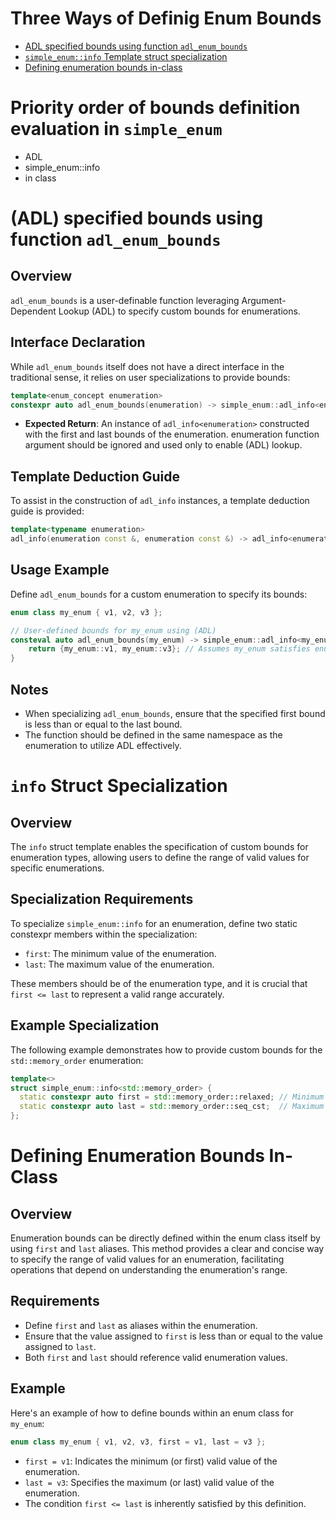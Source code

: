 #  Three Ways of Definig Enum Bounds

- [ADL specified bounds using function `adl_enum_bounds`](#adl-specified-bounds-using-function-adl_enum_bounds)
- [`simple_enum::info` Template struct specialization](#info-struct-specialization)
- [Defining enumeration bounds in-class](#defining-enumeration-bounds-in-class)

# Priority order of bounds definition evaluation in `simple_enum`

- ADL
- simple_enum::info
- in class

# (ADL) specified bounds using function `adl_enum_bounds`

## Overview

`adl_enum_bounds` is a user-definable function leveraging Argument-Dependent Lookup (ADL) to specify custom bounds for enumerations.

## Interface Declaration

While `adl_enum_bounds` itself does not have a direct interface in the traditional sense, it relies on user specializations to provide bounds:

```cpp
template<enum_concept enumeration>
constexpr auto adl_enum_bounds(enumeration) -> simple_enum::adl_info<enumeration>;
```

- **Expected Return**: An instance of `adl_info<enumeration>` constructed with the first and last bounds of the enumeration. enumeration function argument should be ignored and used only to enable (ADL) lookup.

## Template Deduction Guide

To assist in the construction of `adl_info` instances, a template deduction guide is provided:

```cpp
template<typename enumeration>
adl_info(enumeration const &, enumeration const &) -> adl_info<enumeration>;
```

## Usage Example

Define `adl_enum_bounds` for a custom enumeration to specify its bounds:

```cpp
enum class my_enum { v1, v2, v3 };

// User-defined bounds for my_enum using (ADL)
consteval auto adl_enum_bounds(my_enum) -> simple_enum::adl_info<my_enum> {
    return {my_enum::v1, my_enum::v3}; // Assumes my_enum satisfies enum_concept
}
```

## Notes

- When specializing `adl_enum_bounds`, ensure that the specified first bound is less than or equal to the last bound.
- The function should be defined in the same namespace as the enumeration to utilize ADL effectively.

# `info` Struct Specialization 

## Overview

The `info` struct template enables the specification of custom bounds for enumeration types, allowing users to define the range of valid values for specific enumerations.

## Specialization Requirements

To specialize `simple_enum::info` for an enumeration, define two static constexpr members within the specialization:

- `first`: The minimum value of the enumeration.
- `last`: The maximum value of the enumeration.

These members should be of the enumeration type, and it is crucial that `first <= last` to represent a valid range accurately.

## Example Specialization

The following example demonstrates how to provide custom bounds for the `std::memory_order` enumeration:

```cpp
template<>
struct simple_enum::info<std::memory_order> {
  static constexpr auto first = std::memory_order::relaxed; // Minimum value
  static constexpr auto last = std::memory_order::seq_cst;  // Maximum value, ensuring first <= last
};

```

# Defining Enumeration Bounds In-Class

## Overview

Enumeration bounds can be directly defined within the enum class itself by using `first` and `last` aliases. This method provides a clear and concise way to specify the range of valid values for an enumeration, facilitating operations that depend on understanding the enumeration's range.

## Requirements

- Define `first` and `last` as aliases within the enumeration.
- Ensure that the value assigned to `first` is less than or equal to the value assigned to `last`.
- Both `first` and `last` should reference valid enumeration values.

## Example

Here's an example of how to define bounds within an enum class for `my_enum`:

```cpp
enum class my_enum { v1, v2, v3, first = v1, last = v3 };
```

- `first = v1`: Indicates the minimum (or first) valid value of the enumeration.
- `last = v3`: Specifies the maximum (or last) valid value of the enumeration.
- The condition `first <= last` is inherently satisfied by this definition.


